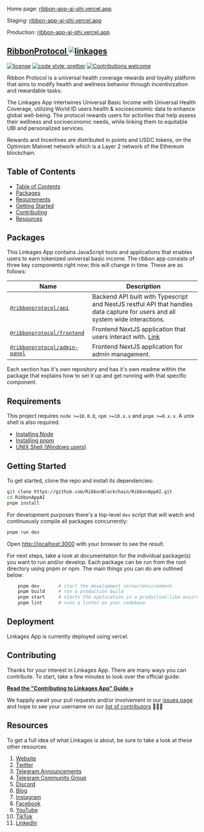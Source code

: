 Home page: [ribbon-app-ai-phi.vercel.app](https://ribbon-app-ai-phi.vercel.app)

Staging: [ribbon-app-ai-phi.vercel.app](https://ribbon-app-ai-phi.vercel.app)

Production: [ribbon-app-ai-phi.vercel.app](https://ribbon-app-ai-phi.vercel.app)

## [RibbonProtocol <a href="https://ibb.co/7JrJ4Fm1"><img src="https://i.ibb.co/6RDRB5CW/linkages.png" alt="linkages" border="0"></a>](https://ribbon-app-ai-phi.vercel.app)

[![license](https://img.shields.io/badge/license-MIT-blue.svg?style=flat-square)](/LICENSE)
[![code style: prettier](https://img.shields.io/badge/code_style-prettier-ff69b4.svg?style=flat-square)](https://github.com/prettier/prettier)
[![Contributions welcome](https://img.shields.io/badge/contributions-welcome-orange.svg?style=flat-square)](/contributing.md)

Ribbon Protocol is a universal health coverage rewards and loyalty platform that aims to modify health and wellness behavior through incentivization and rewardable tasks.

The Linkages App intertwines Universal Basic Income with Universal Health Coverage, utilizing World ID users health & socioeconomic data to enhance global well-being. The protocol rewards users for activities that help assess their wellness and socioeconomic needs, while linking them to equitable UBI and personalized services.

Rewards and Incentives are distributed in points and USDC tokens, on the Optimism Mainnet network which is a Layer 2 network of the Ethereum blockchain.

## Table of Contents

- [Table of Contents](#table-of-contents)
- [Packages](#packages)
- [Requirements](#requirements)
- [Getting Started](#getting-started)
- [Contributing](#contributing)
- [Resources](#resources)

## Packages

This Linkages App contains JavaScript tools and applications that enables users to earn tokenized universal basic income. The ribbon app consists of three key components right now; this will change in time. These are as follows:

| Name                                                                                    | Description                                                                                                                    |
| --------------------------------------------------------------------------------------- | ------------------------------------------------------------------------------------------------------------------------------ |
| [`@ribbonprotocol/api`](https://github.com/RibbonBlockchain/RibbonBackEndAI)            | Backend API built with Typescript and NestJS restful API that handles data capture for users and all system wide interactions. |
| [`@ribbonprotocol/frontend`](https://github.com/RibbonBlockchain/RibbonAppAI)           | Frontend NextJS application that users interact with. [Link](https://ribbon-app-ai-phi.vercel.app)                             |
| [`@ribbonprotocol/admin-panel`](https://github.com/RibbonBlockchain/RibbonAdminPanelAI) | Frontend NextJS application for admin management.                                                                              |

Each section has it's own repository and has it's own readme within the package that explains how to set it up and get running with that specific component.

## Requirements

This project requires `node >=18.0.0`, `npm >=10.x.x` and `pnpm >=8.x.x`. A unix shell is also required.

- [Installing Node](https://docs.npmjs.com/getting-started/installing-node)
- [Installing pnpm](https://pnpm.io/7.x/installation)
- [UNIX Shell (Windows users)](https://docs.microsoft.com/en-us/windows/wsl/install-win10)

## Getting Started

To get started, clone the repo and install its dependencies:

```bash
git clone https://github.com/RibbonBlockchain/RibbonAppAI.git
cd RibbonAppAI
pnpm install
```

For development purposes there's a top-level `dev` script that will watch and continuously compile all packages concurrently:

```bash
pnpm run dev
```

Open [http://localhost:3000](http://localhost:3000) with your browser to see the result.

For next steps, take a look at documentation for the individual package(s) you want to run and/or develop. Each package can be run from the root directory using pnpm or npm. The main things you can do are outlined below:

```bash
    pnpm dev       # start the development server/environment
    pnpm build     # run a production build
    pnpm start     # starts the application in a production-like environment
    pnpm lint      # runs a linter on your codebase
```

## Deployment

Linkages App is currently deployed using vercel.

## Contributing

Thanks for your interest in Linkages App. There are many ways you can contribute. To start, take a few minutes to look over the official guide:

**[Read the "Contributing to Linkages App" Guide &raquo;](/contributing.md)**

We happily await your pull requests and/or involvement in our [issues page](https://github.com/RibbonBlockchain/RibbonAppAI/issues) and hope to see your username on our [list of contributors](https://github.com/RibbonBlockchain/RibbonAppAI) 🎉🎉🎉

## Resources

To get a full idea of what Linkages is about, be sure to take a look at these other resources

1.  [Website](https://ribbon-app-ai-phi.vercel.app)
2.  [Twitter](https://twitter.com/ribbonprotocol)
3.  [Telegram Announcements](https://t.me/RibbonProtocol)
4.  [Telegram Community Group](https://t.me/+JbmcP2EjVqYwMjRk)
5.  [Discord](https://discord.com/invite/HWa2b9H3qy)
6.  [Blog](https://medium.com/@RibbonProtocol)
7.  [Instagram](https://www.instagram.com/ribbonprotocol)
8.  [Facebook](https://www.facebook.com/ribbonprotocol/)
9.  [YouTube](https://www.youtube.com/@ribbonprotocol)
10. [TikTok](https://www.tiktok.com/@ribbonprotocol)
11. [LinkedIn](https://www.linkedin.com/company/ribbonprotocol/)
